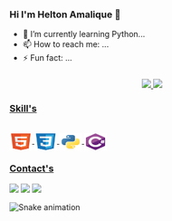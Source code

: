 ### Hi I'm Helton Amalique  👋

- 🌱 I’m currently learning Python...
- 📫 How to reach me: ...
- ⚡ Fun fact: ...

###

<div align="center">
  <a href="https://github.com/Helton-Amalique">
  <img height="139em" src="https://github-readme-stats.vercel.app/api?username=helton-amalique&show_icons=true&theme=dark&include_all_commits=true&count_private=true"/>
  <img height="139em" src="https://github-readme-stats.vercel.app/api/top-langs/?username=helton-amalique&layout=compact&langs_count=7&theme=dark"/>
</div>
  
  ### Skill's
  
<div style="display: inline_block"><br>
  <img align="center" alt="helt-HTML" height="30" width="40" src="https://raw.githubusercontent.com/devicons/devicon/master/icons/html5/html5-original.svg">
  <img align="center" alt="helt-CSS" height="30" width="40" src="https://raw.githubusercontent.com/devicons/devicon/master/icons/css3/css3-original.svg">
  <img align="center" alt="helt-Python" height="30" width="40" src="https://raw.githubusercontent.com/devicons/devicon/master/icons/python/python-original.svg">
  <img align="center" alt="helt-Csharp" height="30" width="40" src="https://raw.githubusercontent.com/devicons/devicon/master/icons/csharp/csharp-original.svg">
</div>
  
  ### Contact's
  
<div> 

  <a href = "mailto:heltonamalique@gmail.com">
    <img src="https://img.shields.io/badge/-Gmail-%23333?style=for-the-badge&logo=gmail&logoColor=red" target="_blank"></a>
  
  <a href="https://www.linkedin.com/in/##############" target="_blank">
    <img src="https://img.shields.io/badge/-LinkedIn-%230077B5?style=for-the-badge&logo=linkedin&logoColor=white" target="_blank"></a> 
  
  <a href="https://twitter.com/helton_amalique" target="_blank">
    <img src="https://img.shields.io/badge/-Twitter-%23EA4335?style=for-the-badge&logo=youtube&logoColor=white" target="_blank"></a>
 
  ![Snake animation](https://github.com/eagrundy/helton-amalique/blob/output/github-contribution-grid-snake.svg)
 
</div>
